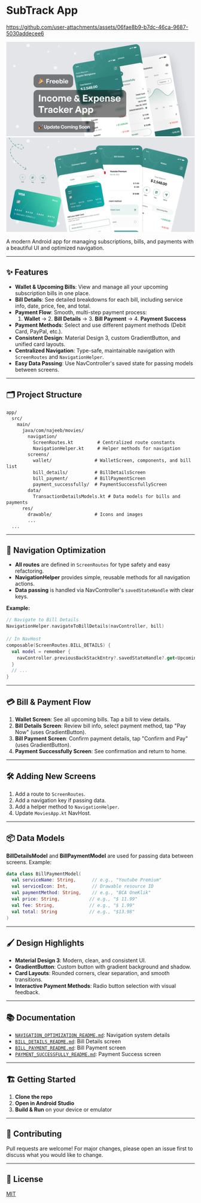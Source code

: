 # SubTrack App

https://github.com/user-attachments/assets/06fae8b9-b7dc-46ca-9687-5030addecee6


  <td><img src="ScreenShots/Thumbnail.webp" alt="Image 2"></td>
  <td><img src="ScreenShots/Thumbnail1.webp" alt="Image 2"></td>

A modern Android app for managing subscriptions, bills, and payments with a beautiful UI and optimized navigation.

---

## ✨ Features

- **Wallet & Upcoming Bills**: View and manage all your upcoming subscription bills in one place.
- **Bill Details**: See detailed breakdowns for each bill, including service info, date, price, fee, and total.
- **Payment Flow**: Smooth, multi-step payment process:
  1. **Wallet** → 2. **Bill Details** → 3. **Bill Payment** → 4. **Payment Success**
- **Payment Methods**: Select and use different payment methods (Debit Card, PayPal, etc.).
- **Consistent Design**: Material Design 3, custom GradientButton, and unified card layouts.
- **Centralized Navigation**: Type-safe, maintainable navigation with `ScreenRoutes` and `NavigationHelper`.
- **Easy Data Passing**: Use NavController's saved state for passing models between screens.

---

## 🗂️ Project Structure

```
app/
  src/
    main/
      java/com/najeeb/movies/
        navigation/
          ScreenRoutes.kt         # Centralized route constants
          NavigationHelper.kt     # Helper methods for navigation
        screens/
          wallet/                # WalletScreen, components, and bill list
          bill_details/          # BillDetailsScreen
          bill_payment/          # BillPaymentScreen
          payment_successfully/  # PaymentSuccessfullyScreen
        data/
          TransactionDetailsModels.kt # Data models for bills and payments
      res/
        drawable/                # Icons and images
        ...
  ...
```

---

## 🚀 Navigation Optimization

- **All routes** are defined in `ScreenRoutes` for type safety and easy refactoring.
- **NavigationHelper** provides simple, reusable methods for all navigation actions.
- **Data passing** is handled via NavController's `savedStateHandle` with clear keys.

**Example:**
```kotlin
// Navigate to Bill Details
NavigationHelper.navigateToBillDetails(navController, bill)

// In NavHost
composable(ScreenRoutes.BILL_DETAILS) {
  val model = remember {
    navController.previousBackStackEntry?.savedStateHandle?.get<UpcomingBillsItem>(ScreenRoutes.Keys.BILL_MODEL)
  }
  // ...
}
```

---

## 💳 Bill & Payment Flow

1. **Wallet Screen**: See all upcoming bills. Tap a bill to view details.
2. **Bill Details Screen**: Review bill info, select payment method, tap "Pay Now" (uses GradientButton).
3. **Bill Payment Screen**: Confirm payment details, tap "Confirm and Pay" (uses GradientButton).
4. **Payment Successfully Screen**: See confirmation and return to home.

---

## 🛠️ Adding New Screens

1. Add a route to `ScreenRoutes`.
2. Add a navigation key if passing data.
3. Add a helper method to `NavigationHelper`.
4. Update `MoviesApp.kt` NavHost.

---

## 📦 Data Models

**BillDetailsModel** and **BillPaymentModel** are used for passing data between screens. Example:
```kotlin
data class BillPaymentModel(
  val serviceName: String,      // e.g., "Youtube Premium"
  val serviceIcon: Int,         // Drawable resource ID
  val paymentMethod: String,    // e.g., "BCA OneKlik"
  val price: String,           // e.g., "$ 11.99"
  val fee: String,             // e.g., "$ 1.99"
  val total: String            // e.g., "$13.98"
)
```

---

## 🖌️ Design Highlights

- **Material Design 3**: Modern, clean, and consistent UI.
- **GradientButton**: Custom button with gradient background and shadow.
- **Card Layouts**: Rounded corners, clear separation, and smooth transitions.
- **Interactive Payment Methods**: Radio button selection with visual feedback.

---

## 📚 Documentation

- [`NAVIGATION_OPTIMIZATION_README.md`](NAVIGATION_OPTIMIZATION_README.md): Navigation system details
- [`BILL_DETAILS_README.md`](BILL_DETAILS_README.md): Bill Details screen
- [`BILL_PAYMENT_README.md`](BILL_PAYMENT_README.md): Bill Payment screen
- [`PAYMENT_SUCCESSFULLY_README.md`](PAYMENT_SUCCESSFULLY_README.md): Payment Success screen

---

## 🏗️ Getting Started

1. **Clone the repo**
2. **Open in Android Studio**
3. **Build & Run** on your device or emulator

---

## 🤝 Contributing

Pull requests are welcome! For major changes, please open an issue first to discuss what you would like to change.

---

## 📄 License

[MIT](LICENSE)
